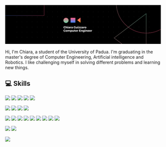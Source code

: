  <img src="https://github.com/chguizz/chguizz/blob/main/banner.png">

<!-- # Chiara Guizzaro -->

Hi, I'm Chiara, a student of the University of Padua. I'm graduating in the master's degree of Computer Engineering, Artificial intelligence and Robotics. I like challenging myself in solving different problems and learning new things.

## 💻 Skills

![](https://img.shields.io/badge/Code-Python-informational?style=flat&logo=Python&logoColor=white&color=346cad)
![](https://img.shields.io/badge/Code-IPython-informational?style=flat&logo=Python&logoColor=white&color=346cad)
![](https://img.shields.io/badge/Code-C++-informational?style=flat&logo=C++&logoColor=white&color=346cad)
![](https://img.shields.io/badge/Code-Java-informational?style=flat&logo=Java&logoColor=white&color=346cad)
![](https://img.shields.io/badge/Code-Matlab-informational?style=flat&logo=Matlab&logoColor=white&color=346cad) 

![](https://img.shields.io/badge/Database-SQL-informational?style=flat&logo=SQL&logoColor=white&color=00acd1)
![](https://img.shields.io/badge/Tool-PostgreSQL-informational?style=flat&logoColor=white&color=00acd1)
![](https://img.shields.io/badge/Tool-pgAdmin-informational?style=flat&logoColor=white&color=00acd1)
![](https://img.shields.io/badge/Database-Firebase-informational?style=flat&logoColor=white&color=00acd1)  

![](https://img.shields.io/badge/AI-numpy-informational?style=flat&logo=numpy&logoColor=white&color=00cc7f)
![](https://img.shields.io/badge/AI-sklearn-informational?style=flat&logo=sklearn&logoColor=white&color=00cc7f)
![](https://img.shields.io/badge/AI-Keras-informational?style=flat&logo=Keras&logoColor=white&color=00cc7f)
![](https://img.shields.io/badge/AI-TensorFlow-informational?style=flat&logo=TensorFlow&logoColor=white&color=00cc7f)
![](https://img.shields.io/badge/AI-OpenCV-informational?style=flat&logo=OpenCV&logoColor=white&color=00cc7f)
![](https://img.shields.io/badge/AI-matplotlib-informational?style=flat&logo=matplotlib&logoColor=white&color=00cc7f)
![](https://img.shields.io/badge/AI-pandas-informational?style=flat&logo=pandas&logoColor=white&color=00cc7f)
![](https://img.shields.io/badge/AI-NetworkX-informational?style=flat&logo=NetworkX&logoColor=white&color=00cc7f)
![](https://img.shields.io/badge/AI-StellarGraph-informational?style=flat&logo=StellarGraph&logoColor=white&color=00cc7f)

![](https://img.shields.io/badge/Tool-Android_Studio-informational?style=flat&logoColor=white&color=fffa36)
![](https://img.shields.io/badge/Tool-Visual_Studio-informational?style=flat&logoColor=white&color=fffa36)

<!-- <img align="center" src="https://github-readme-stats.vercel.app/api/top-langs/?username=chguizz&theme=dark"/> --> 
<img align="center" src="https://github-readme-stats.vercel.app/api//?username=chguizz&theme=dark"/>
